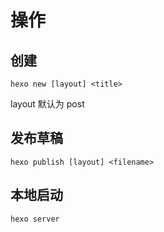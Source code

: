 # 操作

## 创建

`hexo new [layout] <title>`

layout 默认为 post

## 发布草稿

`hexo publish [layout] <filename>`

## 本地启动

`hexo server`